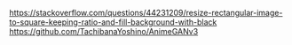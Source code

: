 https://stackoverflow.com/questions/44231209/resize-rectangular-image-to-square-keeping-ratio-and-fill-background-with-black
https://github.com/TachibanaYoshino/AnimeGANv3
